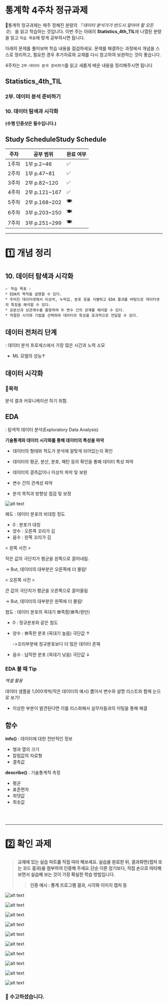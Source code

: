 # 통계학 4주차 정규과제

📌통계학 정규과제는 매주 정해진 분량의 『*데이터 분석가가 반드시 알아야 할 모든 것*』 을 읽고 학습하는 것입니다. 이번 주는 아래의 **Statistics_4th_TIL**에 나열된 분량을 읽고 `학습 목표`에 맞게 공부하시면 됩니다.

아래의 문제를 풀어보며 학습 내용을 점검하세요. 문제를 해결하는 과정에서 개념을 스스로 정리하고, 필요한 경우 추가자료와 교재를 다시 참고하여 보완하는 것이 좋습니다.

4주차는 `2부-데이터 분석 준비하기`를 읽고 새롭게 배운 내용을 정리해주시면 됩니다


## Statistics_4th_TIL

### 2부. 데이터 분석 준비하기

### 10. 데이터 탐색과 시각화

<!-- 10. 데이터 탐색과 시각화에서 10.1 탐색적 데이터 분석부터 10.4 비교 시각화 파트까지 진행해주시면 됩니다. -->



**(수행 인증샷은 필수입니다.)** 

<!-- 이번주는 확인 문제가 없고, 교재의 실습에 있는 부분을 따라해주시면 됩니다. 데이터셋과 참고자료는 노션의 정규과제란에 있는 깃허브를 활용해주시면 됩니다. -->



## Study ScheduleStudy Schedule

| 주차  | 공부 범위     | 완료 여부 |
| ----- | ------------- | --------- |
| 1주차 | 1부 p.2~46    | ✅         |
| 2주차 | 1부 p.47~81   | ✅         |
| 3주차 | 2부 p.82~120  | ✅         |
| 4주차 | 2부 p.121~167 | ✅         |
| 5주차 | 2부 p.168~202 | 🍽️         |
| 6주차 | 3부 p.203~250 | 🍽️         |
| 7주차 | 3부 p.251~299 | 🍽️         |

<!-- 여기까진 그대로 둬 주세요-->



---

# 1️⃣ 개념 정리 

## 10. 데이터 탐색과 시각화

```
✅ 학습 목표 :
* EDA의 목적을 설명할 수 있다.
* 주어진 데이터셋에서 이상치, 누락값, 분포 등을 식별하고 EDA 결과를 바탕으로 데이터셋의 특징을 해석할 수 있다.
* 공분산과 상관계수를 활용하여 두 변수 간의 관계를 해석할 수 있다.
* 적절한 시각화 기법을 선택하여 데이터의 특성을 효과적으로 전달할 수 있다.
```

<!-- 새롭게 배운 내용을 자유롭게 정리해주세요.-->

## 데이터 전처리 단계 

: 데이터 분석 프로세스에서 가장 많은 시간과 노력 소모
- ML 모델의 성능↑

## 데이터 시각화

### 📌목적
분석 결과 커뮤니케이션 하기 위함.

## EDA

: 탐색적 데이터 분석(Exploratory Data Analysis)

**기술통계와 데이터 시각화를 통해 데이터의 특성을 파악**

- 데이터의 형태와 척도가 분석에 알맞게 되어있는지 확인

- 데이터의 평균, 분산, 분포, 패턴 등의 확인을 통해 데이터 특성 파악

- 데이터의 결측값이나 이상치 파악 및 보완

- 변수 간의 관계성 파악

- 분석 목적과 방향성 점검 및 보정

![alt text](<Images_3/왜도, 첨도.png>)

왜도 : 데이터 분포의 비대칭 정도
- 0 : 분포가 대칭
- 양수 : 오른쪽 꼬리가 김
- 음수 : 왼쪽 꼬리가 김

< 왼쪽 사진 >

작은 값의 극단치가 평균을 왼쪽으로 끌어내림.

-> But, 데이터의 대부분은 오른쪽에 더 몰림!

< 오른쪽 사진 >

큰 값의 극단치가 평균을 오른쪽으로 끌어올림

-> But, 데이터의 대부분은 왼쪽에 더 몰림!

첨도 : 데이터 분포의 꼭대기 뾰족함(뾰족/완만)
- 0 : 정규분포와 같은 첨도
- 양수 : 뾰족한 분포 (꼭대기 높음) 극단값 ↑ 
    
    ->꼬리부분에 정규분포보다 더 많은 데이터 존재
- 음수 : 납작한 분포 (꼭대기 낮음) 극단값 ↓

### EDA 볼 때 Tip

*엑셀 활용*

데이터 샘플을 1,000개씩(작은 데이터의 예시) 뽑아서 변수와 설명 리스트와 함께 눈으로 보기!

- 이상한 부분이 발견된다면 이를 리스화해서 실무자들과의 미팅을 통해 해결

## 함수

**info()** : 데이터에 대한 전반적인 정보
- 행과 열의 크기
- 칼럼값의 자료형
- 결측값

**describe()** : 기술통계적 측정
- 평균
- 표준편차
- 최댓값
- 최솟값


<br>
<br>

---

# 2️⃣ 확인 과제

> **교재에 있는 실습 파트를 직접 따라 해보세요. 실습을 완료한 뒤, 결과화면(캡처 또는 코드 결과)을 첨부하여 인증해 주세요.단순 이론 암기보다, 직접 손으로 따라해보면서 실습해 보는 것이 가장 확실한 학습 방법입니다.**
>
> > **인증 예시 : 통계 프로그램 결과, 시각화 이미지 캡처 등**

![alt text](Images_3/distplot().png)

![alt text](image.png)

![alt text](<Images_3/히트맵 차트1.png>)

![alt text](<Images_3/히트맵 차트2.png>)

![alt text](Images_3/막대그래프.png)

![alt text](<Images_3/누적 막대그래프.png>)

![alt text](<Images_3/방사형 차트1.png>)

![alt text](image-3.png)

![alt text](Images_3/이동평균.png)

![alt text](<Images_3/평행 좌표 그래프.png>)

### 🎉 수고하셨습니다.